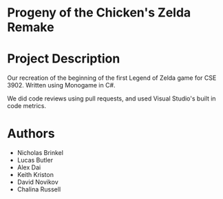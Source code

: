 ﻿# Progeny of the Chicken's Zelda Remake
# Project Description
Our recreation of the beginning of the first Legend of Zelda game for CSE 3902. Written using Monogame in C#.

We did code reviews using pull requests, and used Visual Studio's built in code metrics.

# Authors
- Nicholas Brinkel
- Lucas Butler
- Alex Dai
- Keith Kriston
- David Novikov
- Chalina Russell
